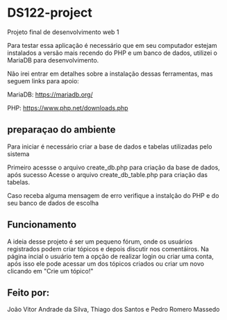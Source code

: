 # DS122-project
Projeto final de desenvolvimento web 1

Para testar essa aplicação é necessário que em seu computador estejam instalados a versão mais recendo do PHP e um banco de dados, utilizei o MariaDB para desenvolvimento.

Não irei entrar em detalhes sobre a instalação dessas ferramentas, mas seguem links para apoio:

MariaDB: https://mariadb.org/

PHP: https://www.php.net/downloads.php


## preparaçao do ambiente

Para iniciar é necessário criar a base de dados e tabelas utilizadas pelo sistema

Primeiro acessse o arquivo create_db.php para criação da base de dados, após sucesso
Acesse o arquivo create_db_table.php para criação das tabelas.

Caso receba alguma mensagem de erro verifique a instalção do PHP e do seu banco de dados de escolha

## Funcionamento

A ideia desse projeto é ser um pequeno fórum, onde os usuários registrados podem criar tópicos e depois discutir nos comentáiros.
Na página incial o usuário tem a opção de realizar login ou criar uma conta, após isso ele pode acessar um dos tópicos criados ou criar um novo clicando em "Crie um tópico!"

## Feito por:

João Vitor Andrade da Silva, Thiago dos Santos e Pedro Romero Massedo

